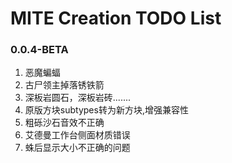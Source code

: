 # MITE Creation TODO List

### 0.0.4-BETA
1. 恶魔蝙蝠
2. 古尸领主掉落锈铁箭
3. 深板岩圆石，深板岩砖.......
4. 原版方块subtypes转为新方块,增强兼容性
5. 粗砾沙石音效不正确
6. 艾德曼工作台侧面材质错误
7. 蛛后显示大小不正确的问题
